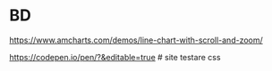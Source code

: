 # BD

https://www.amcharts.com/demos/line-chart-with-scroll-and-zoom/


https://codepen.io/pen/?&editable=true # site testare css
